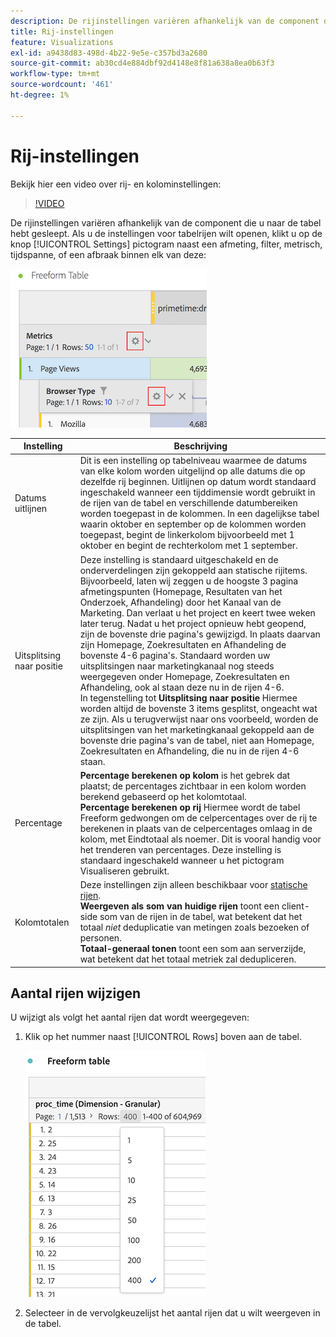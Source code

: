 ```yaml
---
description: De rijinstellingen variëren afhankelijk van de component die u naar de tabel hebt gesleept.
title: Rij-instellingen
feature: Visualizations
exl-id: a9438d83-498d-4b22-9e5e-c357bd3a2680
source-git-commit: ab30cd4e884dbf92d4148e8f81a638a8ea0b63f3
workflow-type: tm+mt
source-wordcount: '461'
ht-degree: 1%

---
```


# Rij-instellingen

Bekijk hier een video over rij- en kolominstellingen:

>[!VIDEO](https://video.tv.adobe.com/v/40382/?quality=12)

De rijinstellingen variëren afhankelijk van de component die u naar de tabel hebt gesleept. Als u de instellingen voor tabelrijen wilt openen, klikt u op de knop [!UICONTROL Settings] pictogram naast een afmeting, filter, metrisch, tijdspanne, of een afbraak binnen elk van deze:

![Tabel vrije vorm markeert het pictogram Instellingen voor metingen](assets/row-settings.png)

| Instelling | Beschrijving |
| --- | --- |
| Datums uitlijnen | Dit is een instelling op tabelniveau waarmee de datums van elke kolom worden uitgelijnd op alle datums die op dezelfde rij beginnen. Uitlijnen op datum wordt standaard ingeschakeld wanneer een tijddimensie wordt gebruikt in de rijen van de tabel en verschillende datumbereiken worden toegepast in de kolommen. In een dagelijkse tabel waarin oktober en september op de kolommen worden toegepast, begint de linkerkolom bijvoorbeeld met 1 oktober en begint de rechterkolom met 1 september. |
| Uitsplitsing naar positie | Deze instelling is standaard uitgeschakeld en de onderverdelingen zijn gekoppeld aan statische rijitems. Bijvoorbeeld, laten wij zeggen u de hoogste 3 pagina afmetingspunten (Homepage, Resultaten van het Onderzoek, Afhandeling) door het Kanaal van de Marketing. Dan verlaat u het project en keert twee weken later terug. Nadat u het project opnieuw hebt geopend, zijn de bovenste drie pagina&#39;s gewijzigd. In plaats daarvan zijn Homepage, Zoekresultaten en Afhandeling de bovenste 4-6 pagina&#39;s. Standaard worden uw uitsplitsingen naar marketingkanaal nog steeds weergegeven onder Homepage, Zoekresultaten en Afhandeling, ook al staan deze nu in de rijen 4-6. <br> In tegenstelling tot **Uitsplitsing naar positie** Hiermee worden altijd de bovenste 3 items gesplitst, ongeacht wat ze zijn. Als u terugverwijst naar ons voorbeeld, worden de uitsplitsingen van het marketingkanaal gekoppeld aan de bovenste drie pagina&#39;s van de tabel, niet aan Homepage, Zoekresultaten en Afhandeling, die nu in de rijen 4-6 staan. |
| Percentage | **Percentage berekenen op kolom** is het gebrek dat plaatst; de percentages zichtbaar in een kolom worden berekend gebaseerd op het kolomtotaal. <br>**Percentage berekenen op rij** Hiermee wordt de tabel Freeform gedwongen om de celpercentages over de rij te berekenen in plaats van de celpercentages omlaag in de kolom, met Eindtotaal als noemer. Dit is vooral handig voor het trenderen van percentages. Deze instelling is standaard ingeschakeld wanneer u het pictogram Visualiseren gebruikt. |
| Kolomtotalen | Deze instellingen zijn alleen beschikbaar voor [statische rijen](/help/analysis-workspace/visualizations/freeform-table/column-row-settings/manual-vs-dynamic-rows.md). <br> **Weergeven als som van huidige rijen** toont een client-side som van de rijen in de tabel, wat betekent dat het totaal *niet* deduplicatie van metingen zoals bezoeken of personen. <br> **Totaal-generaal tonen** toont een som aan serverzijde, wat betekent dat het totaal metriek zal dedupliceren. |

## Aantal rijen wijzigen

U wijzigt als volgt het aantal rijen dat wordt weergegeven:

1. Klik op het nummer naast [!UICONTROL Rows] boven aan de tabel.

   ![Vrije-vormlijst die de drop-down lijst van voor het aantal getoonde rijen toont. Er zijn 400 rijen geselecteerd.](assets/row-number.png)

1. Selecteer in de vervolgkeuzelijst het aantal rijen dat u wilt weergeven in de tabel.